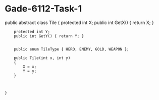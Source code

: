 # Gade-6112-Task-1
 public abstract class Tile
    {
        protected int X;
        public int GetX() { return X; }

        protected int Y;
        public int GetY() { return Y; }


        public enum TileType { HERO, ENEMY, GOLD, WEAPON };

        public Tile(int x, int y)
        {
            X = x;
            Y = y;
        }



    }
